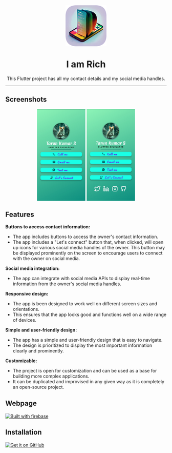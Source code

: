 <div align="center">
    <img src= "https://raw.githubusercontent.com/chottuthejimmy/Confo_card/master/app_icon.png" width="128" height="128" style="display: block; margin: 0 auto"/>
    <h1>I am Rich</h1>
    <p>This Flutter project has all my contact details and my social media handles.</p>
</div>

---

## Screenshots
<p align="center">
  <img src="https://raw.githubusercontent.com/chottuthejimmy/Confo_card/master/screenshots/sc1.jpg" width="30%" 
    height="30%" 
        style="display: inline-block; vertical-align: middle";/>
  <img src="https://raw.githubusercontent.com/chottuthejimmy/Confo_card/master/screenshots/sc2.jpg" width="30%" height="30%" style="display: inline-block; vertical-align: middle;"/>
</p>


## Features 
**Buttons to access contact information:**
- The app includes buttons to access the owner's contact information.
- The app includes a "Let's connect" button that, when clicked, will open up icons for various social media handles of the owner.
      This button may be displayed prominently on the screen to encourage users to connect with the owner on social media.
      
**Social media integration:**
- The app can integrate with social media APIs to display real-time information from the owner's social media handles.

**Responsive design:**
- The app is been designed to work well on different screen sizes and orientations.
- This ensures that the app looks good and functions well on a wide range of devices.

**Simple and user-friendly design:**
- The app has a simple and user-friendly design that is easy to navigate.
- The design is prioritized to display the most important information clearly and prominently.

**Customizable:**
- The project is open for customization and can be used as a base for building more complex applications.
- It can be duplicated and improvised in any given way as it is completely an open-source project.

## Webpage

[<img src="https://firebase.google.com/static/downloads/brand-guidelines/PNG/logo-built_black.png"
    alt="Built with firebase"
        height="80"
            align="center">](https://confo-card-79a5b.web.app/#/)

## Installation

[<img src="https://raw.githubusercontent.com/NeoApplications/Neo-Backup/034b226cea5c1b30eb4f6a6f313e4dadcbb0ece4/badge_github.png" 
    alt="Get it on GitHub" 
        height="80"
            align="center">](https://github.com/chottuthejimmy/Confo_card/releases/latest)
